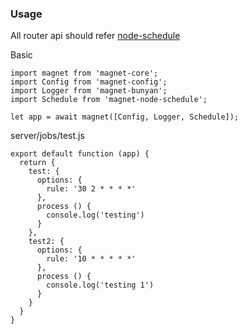 ### Usage
All router api should refer [node-schedule](https://github.com/node-schedule/node-schedule)

Basic
```
import magnet from 'magnet-core';
import Config from 'magnet-config';
import Logger from 'magnet-bunyan';
import Schedule from 'magnet-node-schedule';

let app = await magnet([Config, Logger, Schedule]);
```

server/jobs/test.js
```
export default function (app) {
  return {
    test: {
      options: {
        rule: '30 2 * * * *'
      },
      process () {
        console.log('testing')
      }
    },
    test2: {
      options: {
        rule: '10 * * * * *'
      },
      process () {
        console.log('testing 1')
      }
    }
  }
}
```
